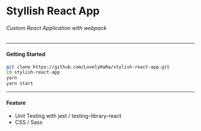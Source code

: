 # Styllish React App

###### Custom React Application with webpack

---

#### Getting Started

```bash
git clone https://github.com/LovelyHaRa/stylish-react-app.git
cd stylish-react-app
yarn
yarn start
```

---

#### Feature

* Unit Testing with jest / testing-library-react
* CSS / Sass

